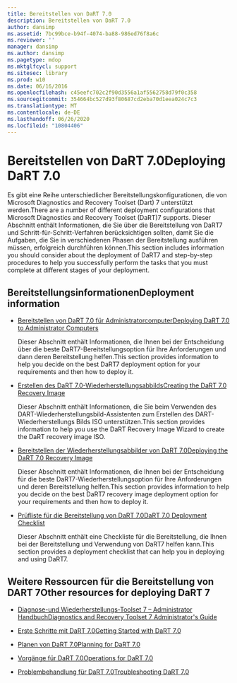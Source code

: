```yaml
---
title: Bereitstellen von DaRT 7.0
description: Bereitstellen von DaRT 7.0
author: dansimp
ms.assetid: 7bc99bce-b94f-4074-ba88-986ed76f8a6c
ms.reviewer: ''
manager: dansimp
ms.author: dansimp
ms.pagetype: mdop
ms.mktglfcycl: support
ms.sitesec: library
ms.prod: w10
ms.date: 06/16/2016
ms.openlocfilehash: c45eefc702c2f90d3556a1af5562758d79f0c358
ms.sourcegitcommit: 354664bc527d93f80687cd2eba70d1eea024c7c3
ms.translationtype: MT
ms.contentlocale: de-DE
ms.lasthandoff: 06/26/2020
ms.locfileid: "10804406"
---
```

# <span data-ttu-id="e0ec4-103">Bereitstellen von DaRT 7.0</span><span class="sxs-lookup"><span data-stu-id="e0ec4-103">Deploying DaRT 7.0</span></span>


<span data-ttu-id="e0ec4-104">Es gibt eine Reihe unterschiedlicher Bereitstellungskonfigurationen, die von Microsoft Diagnostics and Recovery Toolset (Dart) 7 unterstützt werden.</span><span class="sxs-lookup"><span data-stu-id="e0ec4-104">There are a number of different deployment configurations that Microsoft Diagnostics and Recovery Toolset (DaRT)7 supports.</span></span> <span data-ttu-id="e0ec4-105">Dieser Abschnitt enthält Informationen, die Sie über die Bereitstellung von DaRT7 und Schritt-für-Schritt-Verfahren berücksichtigen sollten, damit Sie die Aufgaben, die Sie in verschiedenen Phasen der Bereitstellung ausführen müssen, erfolgreich durchführen können.</span><span class="sxs-lookup"><span data-stu-id="e0ec4-105">This section includes information you should consider about the deployment of DaRT7 and step-by-step procedures to help you successfully perform the tasks that you must complete at different stages of your deployment.</span></span>

## <span data-ttu-id="e0ec4-106">Bereitstellungsinformationen</span><span class="sxs-lookup"><span data-stu-id="e0ec4-106">Deployment information</span></span>


-   [<span data-ttu-id="e0ec4-107">Bereitstellen von DaRT 7.0 für Administratorcomputer</span><span class="sxs-lookup"><span data-stu-id="e0ec4-107">Deploying DaRT 7.0 to Administrator Computers</span></span>](deploying-dart-70-to-administrator-computers-dart-7.md)

    <span data-ttu-id="e0ec4-108">Dieser Abschnitt enthält Informationen, die Ihnen bei der Entscheidung über die beste DaRT7-Bereitstellungsoption für Ihre Anforderungen und dann deren Bereitstellung helfen.</span><span class="sxs-lookup"><span data-stu-id="e0ec4-108">This section provides information to help you decide on the best DaRT7 deployment option for your requirements and then how to deploy it.</span></span>

-   [<span data-ttu-id="e0ec4-109">Erstellen des DaRT 7.0-Wiederherstellungsabbilds</span><span class="sxs-lookup"><span data-stu-id="e0ec4-109">Creating the DaRT 7.0 Recovery Image</span></span>](creating-the-dart-70-recovery-image-dart-7.md)

    <span data-ttu-id="e0ec4-110">Dieser Abschnitt enthält Informationen, die Sie beim Verwenden des DART-Wiederherstellungsbild-Assistenten zum Erstellen des DART-Wiederherstellungs Bilds ISO unterstützen.</span><span class="sxs-lookup"><span data-stu-id="e0ec4-110">This section provides information to help you use the DaRT Recovery Image Wizard to create the DaRT recovery image ISO.</span></span>

-   [<span data-ttu-id="e0ec4-111">Bereitstellen der Wiederherstellungsabbilder von DaRT 7.0</span><span class="sxs-lookup"><span data-stu-id="e0ec4-111">Deploying the DaRT 7.0 Recovery Image</span></span>](deploying-the-dart-70-recovery-image-dart-7.md)

    <span data-ttu-id="e0ec4-112">Dieser Abschnitt enthält Informationen, die Ihnen bei der Entscheidung für die beste DaRT7-Wiederherstellungsoption für Ihre Anforderungen und deren Bereitstellung helfen.</span><span class="sxs-lookup"><span data-stu-id="e0ec4-112">This section provides information to help you decide on the best DaRT7 recovery image deployment option for your requirements and then how to deploy it.</span></span>

-   [<span data-ttu-id="e0ec4-113">Prüfliste für die Bereitstellung von DaRT 7.0</span><span class="sxs-lookup"><span data-stu-id="e0ec4-113">DaRT 7.0 Deployment Checklist</span></span>](dart-70-deployment-checklist-dart-7.md)

    <span data-ttu-id="e0ec4-114">Dieser Abschnitt enthält eine Checkliste für die Bereitstellung, die Ihnen bei der Bereitstellung und Verwendung von DaRT7 helfen kann.</span><span class="sxs-lookup"><span data-stu-id="e0ec4-114">This section provides a deployment checklist that can help you in deploying and using DaRT7.</span></span>

## <span data-ttu-id="e0ec4-115">Weitere Ressourcen für die Bereitstellung von DART 7</span><span class="sxs-lookup"><span data-stu-id="e0ec4-115">Other resources for deploying DaRT 7</span></span>


-   [<span data-ttu-id="e0ec4-116">Diagnose-und Wiederherstellungs-Toolset 7 – Administrator Handbuch</span><span class="sxs-lookup"><span data-stu-id="e0ec4-116">Diagnostics and Recovery Toolset 7 Administrator's Guide</span></span>](index.md)

-   [<span data-ttu-id="e0ec4-117">Erste Schritte mit DaRT 7.0</span><span class="sxs-lookup"><span data-stu-id="e0ec4-117">Getting Started with DaRT 7.0</span></span>](getting-started-with-dart-70-new-ia.md)

-   [<span data-ttu-id="e0ec4-118">Planen von DaRT 7.0</span><span class="sxs-lookup"><span data-stu-id="e0ec4-118">Planning for DaRT 7.0</span></span>](planning-for-dart-70-new-ia.md)

-   [<span data-ttu-id="e0ec4-119">Vorgänge für DaRT 7.0</span><span class="sxs-lookup"><span data-stu-id="e0ec4-119">Operations for DaRT 7.0</span></span>](operations-for-dart-70-new-ia.md)

-   [<span data-ttu-id="e0ec4-120">Problembehandlung für DaRT 7.0</span><span class="sxs-lookup"><span data-stu-id="e0ec4-120">Troubleshooting DaRT 7.0</span></span>](troubleshooting-dart-70-new-ia.md)

 

 





